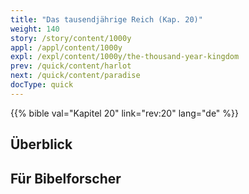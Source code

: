 ```yaml
---
title: "Das tausendjährige Reich (Kap. 20)"
weight: 140
story: /story/content/1000y
appl: /appl/content/1000y
expl: /expl/content/1000y/the-thousand-year-kingdom
prev: /quick/content/harlot
next: /quick/content/paradise
docType: quick
---
```


{{% bible val="Kapitel 20" link="rev:20" lang="de" %}}


## Überblick


## Für Bibelforscher

